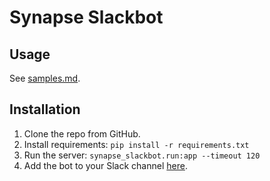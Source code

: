 # Synapse Slackbot

## Usage
See [samples.md](/samples.md).

## Installation
1. Clone the repo from GitHub.
2. Install requirements:
    `pip install -r requirements.txt`
3. Run the server:
    `synapse_slackbot.run:app --timeout 120`
4. Add the bot to your Slack channel [here](https://slack.com/apps/A0F7YS25R-bots).
